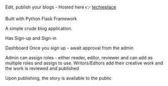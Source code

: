 Edit, publish your blogs - Hosted here 👉 <a href="https://techieplace.pythonanywhere.com/register">techieplace</a>

Built with Python Flask Framework

A simple crude blog application.

Has Sign-up and Sign-in

Dashboard
Once you sign up - await approval from the admin

Admin can assign roles - either reader, editor, reviewer and can add as multiple roles and assign to use.
Writors/Editors add their creative work and the work is reviewed and published

Upon publishing, the story is available to the public 
